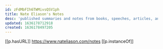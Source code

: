 ```yaml
---
id: zFdMbFIh6TWMivsQSV1ph
title: Nate Eliason's Notes
desc: 'published summaries and notes from books, speeches, articles, and other things'
updated: 1636178712918
created: 1636178497205
---
```


[[p.hasURL]] https://www.nateliason.com/notes
[[p.instanceOf]] 